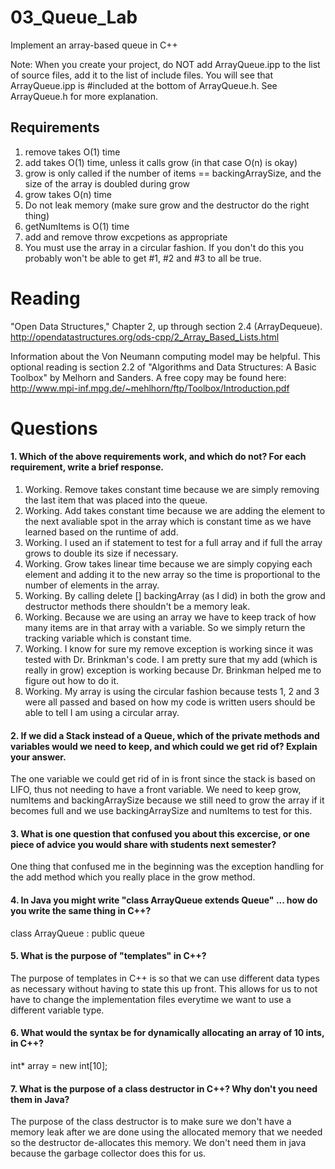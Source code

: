 03_Queue_Lab
============

Implement an array-based queue in C++

Note: When you create your project, do NOT add ArrayQueue.ipp to the list of source files, add it to the list of include files. You will see that ArrayQueue.ipp is #included at the bottom of ArrayQueue.h. See ArrayQueue.h for more explanation.

Requirements
------------

1. remove takes O(1) time
2. add takes O(1) time, unless it calls grow (in that case O(n) is okay)
3. grow is only called if the number of items == backingArraySize, and the size of the array is doubled during grow
4. grow takes O(n) time
5. Do not leak memory (make sure grow and the destructor do the right thing)
6. getNumItems is O(1) time
7. add and remove throw excpetions as appropriate
8. You must use the array in a circular fashion. If you don't do this you probably won't be able to get #1, #2 and #3 to all be true.

Reading
=======
"Open Data Structures," Chapter 2, up through section 2.4 (ArrayDequeue). http://opendatastructures.org/ods-cpp/2_Array_Based_Lists.html

Information about the Von Neumann computing model may be helpful. This optional reading is section 2.2 of "Algorithms and Data Structures: A Basic Toolbox" by Melhorn and Sanders. A free copy may be found here: http://www.mpi-inf.mpg.de/~mehlhorn/ftp/Toolbox/Introduction.pdf

Questions
=========

#### 1. Which of the above requirements work, and which do not? For each requirement, write a brief response.

1. Working. Remove takes constant time because we are simply removing the last item that was placed into the queue. 
2. Working. Add takes constant time because we are adding the element to the next avaliable spot in the array which is constant time as we have learned based on the runtime of add.
3. Working. I used an if statement to test for a full array and if full the array grows to double its size if necessary.
4. Working. Grow takes linear time because we are simply copying each element and adding it to the new array so the time is proportional to the number of elements in the array. 
5. Working. By calling delete [] backingArray (as I did) in both the grow and destructor methods there shouldn't be a memory leak.
6. Working. Because we are using an array we have to keep track of how many items are in that array with a variable. So we simply return the tracking variable which is constant time.
7. Working. I know for sure my remove exception is working since it was tested with Dr. Brinkman's code. I am pretty sure that my add (which is really in grow) exception is working because Dr. Brinkman helped me to figure out how to do it. 
8. Working. My array is using the circular fashion because tests 1, 2 and 3 were all passed and based on how my code is written users should be able to tell I am using a circular array. 

#### 2. If we did a Stack instead of a Queue, which of the private methods and variables would we need to keep, and which could we get rid of? Explain your answer.
The one variable we could get rid of in is front since the stack is based on LIFO, thus not needing to have a front variable. We need to keep grow,  numItems and backingArraySize because we still need to grow the array if it becomes full and we use backingArraySize and numItems to test for this. 

#### 3. What is one question that confused you about this excercise, or one piece of advice you would share with students next semester?
One thing that confused me in the beginning was the exception handling for the add method which you really place in the grow method.  

#### 4. In Java you might write "class ArrayQueue extends Queue" ... how do you write the same thing in C++?
class ArrayQueue : public queue 

#### 5. What is the purpose of "templates" in C++?
The purpose of templates in C++ is so that we can use different data types as necessary without having to state this up front. This allows for us to not have to change the implementation files everytime we want to use a different variable type. 

#### 6. What would the syntax be for dynamically allocating an array of 10 ints, in C++?
int* array = new int[10];

#### 7. What is the purpose of a class destructor in C++? Why don't you need them in Java?
The purpose of the class destructor is to make sure we don't have a memory leak after we are done using the allocated memory that we needed so the destructor de-allocates this memory. We don't need them in java because the garbage collector does this for us. 